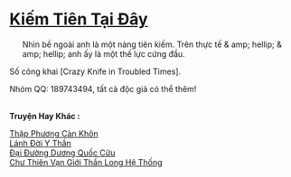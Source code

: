 <a href="https://truyentiki.com/kiem-tien-tai-day.33588/" title="Kiếm Tiên Tại Đây"><h1>Kiếm Tiên Tại Đây</h1></a><div style="display:table"><img align="right" style="float: left; padding: 10px;" src="https://truyentiki.com/images/story/200x260/kiem-tien-tai-day-1591156529.jpg" alt="">Nhìn bề ngoài anh là một nàng tiên kiếm. Trên thực tế & amp; hellip; & amp; hellip; anh ấy là một thế lực cứng đầu. <p></p> Số công khai [Crazy Knife in Troubled Times]. <p></p> Nhóm QQ: 189743494, tất cả độc giả có thể thêm!</div><p><br><b>Truyện Hay Khác :</b></p><a href="https://truyentiki.com/thap-phuong-can-khon.33587/" alt="Thập Phương Càn Khôn">Thập Phương Càn Khôn</a><br/><a href="https://github.com/nownovels/top500/tree/master/truyenhay/33793/" alt="Lánh Đời Y Thần">Lánh Đời Y Thần</a><br/><a href="https://github.com/nownovels/top500/tree/master/truyenhay/33779/" alt="Đại Đường Dương Quốc Cữu">Đại Đường Dương Quốc Cữu</a><br/><a href="https://github.com/nownovels/top500/tree/master/truyenhay/33674/" alt="Chư Thiên Vạn Giới Thần Long Hệ Thống">Chư Thiên Vạn Giới Thần Long Hệ Thống</a><br/>